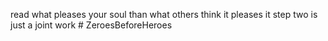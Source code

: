 read what pleases your soul than what others think it pleases it
step two is just a joint work # ZeroesBeforeHeroes
